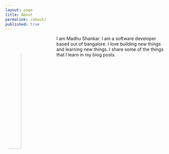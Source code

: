 ```yaml
---
layout: page
title: About
permalink: /about/
published: true
---
```

<style>
.img-circle {
    border-radius: 50%;
    float: left;
    margin-top: 5px;
    margin-bottom: 5px;
    margin-right: 5px;
    margin-left: 5px;
}
</style>

<img class="img-circle" src="/blog/images/MadhuShankar_Pic.jpg" width="30%"> I am Madhu Shankar. I am a software developer based out of bangalore. I love building new things and learning new things. I share some of the things that I learn in my blog posts.
